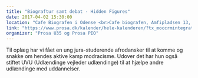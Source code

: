 ```yaml
---
title: "Biograftur samt debat - Hidden Figures"
date: 2017-04-02 15:30:00
location: "Cafe Biografen i Odense <br>Cafe biografen, Amfipladsen 13, 5000 Odense C"
link: "https://www.prosa.dk/kalender/hele-kalenderen/?tx_moccrmintegration_courses%5Bcourse%5D=1213&tx_moccrmintegration_courses%5Baction%5D=show&tx_moccrmintegration_courses%5Bcontroller%5D=Course&cHash=d98f3d995dd0eda3484a52857c59e4c1"
organizer: "Prosa U35 og Prosa PIO"
---
```

Til oplæg har vi fået en ung jura-studerende afrodansker til at komme og snakke om hendes aktive kamp modracisme. Udover det har hun også stiftet UVU (Udlændinge vejleder udlændinge) til at hjælpe andre udlændinge med uddannelser.
